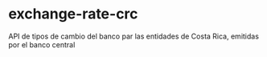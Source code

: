 # exchange-rate-crc
API de tipos de cambio del banco par las entidades de Costa Rica, emitidas por el banco central
